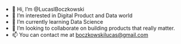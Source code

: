 - 👋 Hi, I’m @LucasIBoczkowski
- 👀 I’m interested in Digital Product and Data world
- 🌱 I’m currently learning Data Science
- 💞️ I’m looking to collaborate on building products that really matter.
- 📫 You can contact me at [boczkowskilucas@gmail.com](mailto:boczkowskilucas@gmail.com)

<!---
LucasIBoczkowski/LucasIBoczkowski is a ✨ special ✨ repository because its `README.md` (this file) appears on your GitHub profile.
You can click the Preview link to take a look at your changes.
--->
